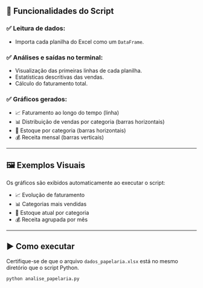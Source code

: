 ## 📌 Funcionalidades do Script

### ✅ Leitura de dados:
- Importa cada planilha do Excel como um `DataFrame`.

### ✅ Análises e saídas no terminal:
- Visualização das primeiras linhas de cada planilha.
- Estatísticas descritivas das vendas.
- Cálculo do faturamento total.

### ✅ Gráficos gerados:
- 📈 Faturamento ao longo do tempo (linha)
- 📊 Distribuição de vendas por categoria (barras horizontais)
- 🧾 Estoque por categoria (barras horizontais)
- 💰 Receita mensal (barras verticais)

---

## 🖼️ Exemplos Visuais

Os gráficos são exibidos automaticamente ao executar o script:

- 📈 Evolução de faturamento  
- 📊 Categorias mais vendidas  
- 🧾 Estoque atual por categoria  
- 💰 Receita agrupada por mês  

---

## ▶️ Como executar

Certifique-se de que o arquivo `dados_papelaria.xlsx` está no mesmo diretório que o script Python.

```bash
python analise_papelaria.py
